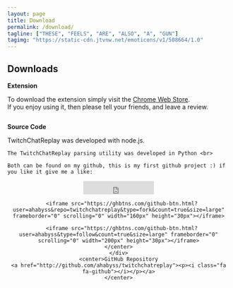 ```yaml
---
layout: page
title: Download
permalink: /download/
tagline: ["THESE", "FEELS", "ARE", "ALSO", "A", "GUN"]
tagimg: "https://static-cdn.jtvnw.net/emoticons/v1/508664/1.0"
---
```


<h2>Downloads</h2>
<!--<p>Source code</p>-->

<div class="manual-post">
 <div class="manual manual-title">
 <strong>Extension</strong>
 </div>
 <p>  
  <div class="manual-content">
    To download the extension simply visit the <a href="https://chrome.google.com/webstore/detail/kckepnldahdjnfmlpalbgjekincelkkk">Chrome Web Store</a>. 
    <br>
    If you enjoy using it, then please tell your friends, and leave a review.
  </div>
 </p>
</div>

<div style="margin-top: 2em" class="manual-post">
 <div class="manual manual-title">
 <strong>Source Code</strong>
 </div>
 <p>  
  <div class="manual-content">
    TwitchChatReplay was developed with node.js.<br>
  
    The TwitchChatReplay parsing utility was developed in Python <br>

    Both can be found on my github, this is my first github project :) if you like it give me a like:
<p></p>
    <div class="download">
    <center>
      <iframe src="https://ghbtns.com/github-btn.html?user=ahabyss&repo=twitchchatreplay&type=star&count=true&size=large" frameborder="0" scrolling="0" width="160px" height="30px"></iframe>

      <iframe src="https://ghbtns.com/github-btn.html?user=ahabyss&repo=twitchchatreplay&type=fork&count=true&size=large" frameborder="0" scrolling="0" width="160px" height="30px"></iframe>

      <iframe src="https://ghbtns.com/github-btn.html?user=ahabyss&type=follow&count=true&size=large" frameborder="0" scrolling="0" width="200px" height="30px"></iframe>
    </center>
    </div>
    <center>GitHub Repository
    <a href="http://github.com/ahabyss/twitchchatreplay"><p><i class="fa fa-github"></i></p></a>
    </center>
    
  </div>
 </p>
</div>

